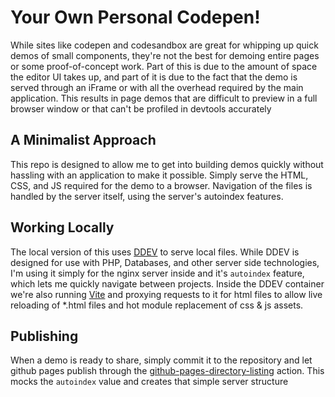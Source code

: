 # Your Own Personal Codepen!

While sites like codepen and codesandbox are great for whipping up quick demos of small components, they're not the best for demoing entire pages or some proof-of-concept work. Part of this is due to the amount of space the editor UI takes up, and part of it is due to the fact that the demo is served through an iFrame or with all the overhead required by the main application. This results in page demos that are difficult to preview in a full browser window or that can't be profiled in devtools accurately

## A Minimalist Approach

This repo is designed to allow me to get into building demos quickly without hassling with an application to make it possible. Simply serve the HTML, CSS, and JS required for the demo to a browser. Navigation of the files is handled by the server itself, using the server's autoindex features.

## Working Locally

The local version of this uses [DDEV](https://ddev.readthedocs.io/en/stable/) to serve local files. While DDEV is designed for use with PHP, Databases, and other server side technologies, I'm using it simply for the nginx server inside and it's `autoindex` feature, which lets me quickly navigate between projects. Inside the DDEV container we're also running [Vite](https://vitejs.dev/) and proxying requests to it for html files to allow live reloading of *.html files and hot module replacement of css & js assets.

## Publishing

When a demo is ready to share, simply commit it to the repository and let github pages publish through the [github-pages-directory-listing](https://github.com/jayanta525/github-pages-directory-listing) action. This mocks the `autoindex` value and creates that simple server structure
